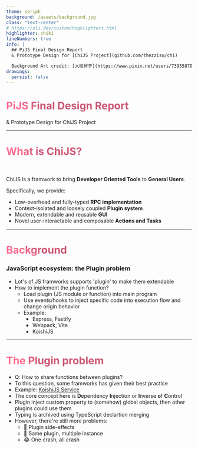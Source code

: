 ```yaml
---
theme: seriph
background: /assets/background.jpg
class: "text-center"
# https://sli.dev/custom/highlighters.html
highlighter: shiki
lineNumbers: true
info: |
  ## PiJS Final Design Report
  & Prototype Design for [ChiJS Project](github.com/thezzisu/chi)

  Background Art credit: [大核斧子](https://www.pixiv.net/users/73955870)
drawings:
  persist: false
---
```


# PiJS Final Design Report

& Prototype Design for ChiJS Project

<div class="abs-br m-6 flex gap-2">
  <a href="https://github.com/thezzisu-slides/pijs-2022-final-design-report" target="_blank" alt="GitHub"
    class="text-xl icon-btn opacity-50 !border-none !hover:text-white">
    <carbon-logo-github />
  </a>
</div>

<!--
The last comment block of each slide will be treated as slide notes. It will be visible and editable in Presenter Mode along with the slide. [Read more in the docs](https://sli.dev/guide/syntax.html#notes)
-->

---

# What is ChiJS?

<br>

ChiJS is a framwork to bring **Developer Oriented Tools** to **General Users**.

Specifically, we provide:

- Low-overhead and fully-typed **RPC implementation**
- Context-isolated and loosely coupled **Plugin system**
- Modern, extendable and reusable **GUI**
- Novel user-interactable and composable **Actions and Tasks**

<style>
h1 {
  background-image: linear-gradient(45deg, #ff6d91 10%, #cc5774 20%);
  background-size: 100%;
  -webkit-background-clip: text;
  -moz-background-clip: text;
  -webkit-text-fill-color: transparent;
  -moz-text-fill-color: transparent;
}
</style>

---

# Background

### JavaScript ecosystem: the Plugin problem

- Lot's of JS framworks supports 'plugin' to make them extendable
- How to implement the plugin function?
  - Load plugin (JS module or function) into main program
  - Use events/hooks to inject specific code into execution flow and change origin behavior
  - Example:
    - Express, Fastify
    - Webpack, Vite
    - KoishiJS

---

# The Plugin problem

- Q: How to share functions between plugins?
- To this question, some framworks has given their best practice
- Example: [KoishiJS Service](https://koishi.js.org/guide/plugin/service.html#%E6%9C%8D%E5%8A%A1%E7%9A%84%E7%94%9F%E5%91%BD%E5%91%A8%E6%9C%9F)
- The core concept here is **D**ependency **I**njection or **I**nverse **o**f **C**ontrol
- Plugin inject custom property to (somehow) global objects, then other plugins could use them
- Typing is archived using TypeScript declartion merging
- However, there're still more problems:
  - 🤯 Plugin side-effects
  - 🤔 Same plugin, multiple instance
  - 😂 One crash, all crash
